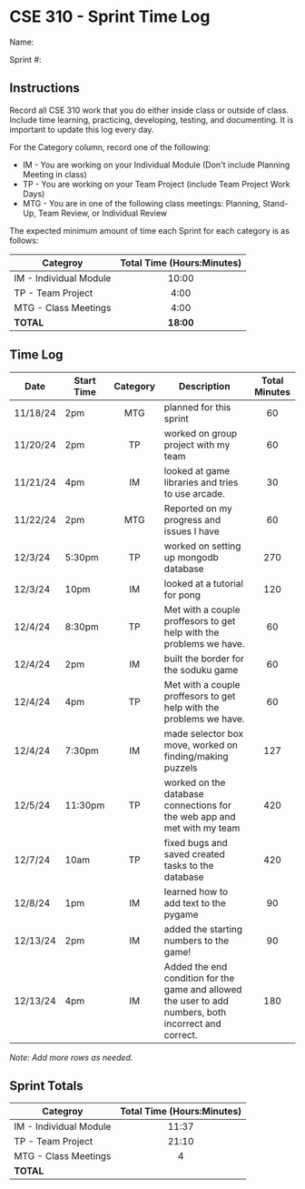# CSE 310 - Sprint Time Log

Name:

Sprint #:

## Instructions

Record all CSE 310 work that you do either inside class or outside of class.  Include time learning, practicing, developing, testing, and documenting.  It is important to update this log every day.

For the Category column, record one of the following:
* IM - You are working on your Individual Module (Don't include Planning Meeting in class)
* TP - You are working on your Team Project (include Team Project Work Days)
* MTG - You are in one of the following class meetings: Planning, Stand-Up, Team Review, or Individual Review

The expected minimum amount of time each Sprint for each category is as follows:

|Categroy                       |Total Time (Hours:Minutes)|
|-------------------------------|:------------------------:|
|IM - Individual Module         |          10:00           |
|TP - Team Project              |           4:00           |
|MTG - Class Meetings           |           4:00           |
|**TOTAL**                      |        **18:00**         |

## Time Log

|Date      |Start Time|Category|Description                                 |Total Minutes|
|----------|----------|:------:|--------------------------------------------|:-----------:|
| 11/18/24 |  2pm     |   MTG  |   planned for this sprint                  |   60        |
| 11/20/24 |  2pm     |   TP   |   worked on group project with my team     |   60        |
| 11/21/24 |   4pm    |  IM    |  looked at game libraries and tries to use arcade. |  30 |
| 11/22/24 |  2pm     |   MTG  |  Reported on my progress and issues I have |   60        |
|  12/3/24 |  5:30pm  |  TP    |   worked on setting up mongodb database    |   270       |
|  12/3/24 |   10pm   |   IM   |    looked at a tutorial for pong           |   120       |
|  12/4/24 |   8:30pm |  TP    |  Met with a couple proffesors to get help with the problems we have. |  60     |
|  12/4/24 |   2pm    |   IM   |    built the border for the soduku game    |    60       |
|  12/4/24 |   4pm    |   TP   |  Met with a couple proffesors to get help with the problems we have.  |     60      |
|  12/4/24 |   7:30pm |   IM   |  made selector box move, worked on finding/making puzzels|   127      |
|  12/5/24 |  11:30pm |   TP   |  worked on the database connections for the web app and met with my team |  420        |
|  12/7/24 |  10am    |   TP   |  fixed bugs and saved created tasks to the database  |   420   |
|  12/8/24 |  1pm     |   IM   |  learned how to add text to the pygame     |    90       |
|  12/13/24|  2pm     |   IM   |  added the starting numbers to the game!   |   90   |
|  12/13/24|  4pm     |   IM   |  Added the end condition for the game and allowed the user to add numbers, both incorrect and correct. | 180| 

_Note: Add more rows as needed._

## Sprint Totals

|Categroy                       |Total Time (Hours:Minutes)|
|-------------------------------|:------------------------:|
|IM - Individual Module         |          11:37            |
|TP - Team Project              |          21:10           |
|MTG - Class Meetings           |             4             |
|**TOTAL**                      |                          |
